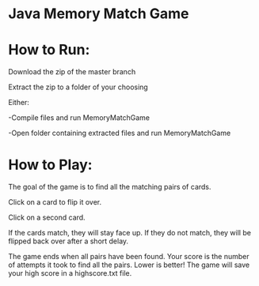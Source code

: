 # Java Memory Match Game

# How to Run: 

Download the zip of the master branch

Extract the zip to a folder of your choosing

Either:

-Compile files and run MemoryMatchGame

-Open folder containing extracted files and run MemoryMatchGame


# How to Play:

The goal of the game is to find all the matching pairs of cards.

Click on a card to flip it over.

Click on a second card.

If the cards match, they will stay face up.
If they do not match, they will be flipped back over after a short delay.

The game ends when all pairs have been found.
Your score is the number of attempts it took to find all the pairs. Lower is better! The game will save your high score in a highscore.txt file.
